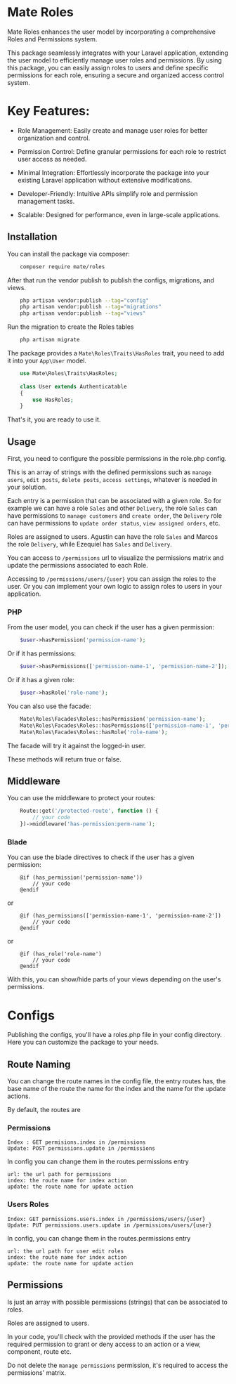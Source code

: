 # Mate Roles


Mate Roles enhances the user model by incorporating a comprehensive Roles and Permissions system.

This package seamlessly integrates with your Laravel application, extending the user model 
to efficiently manage user roles and permissions. By using this package, you can easily assign 
roles to users and define specific permissions for each role, ensuring a secure and organized 
access control system.

# Key Features:

- Role Management: Easily create and manage user roles for better organization and control.

- Permission Control: Define granular permissions for each role to restrict user access as needed.

- Minimal Integration: Effortlessly incorporate the package into your existing Laravel application without extensive modifications.

- Developer-Friendly: Intuitive APIs simplify role and permission management tasks.

- Scalable: Designed for performance, even in large-scale applications.

## Installation

You can install the package via composer:

```bash 
    composer require mate/roles
```

After that run the vendor publish to publish the configs, migrations, and views.

```bash 
    php artisan vendor:publish --tag="config"
    php artisan vendor:publish --tag="migrations"
    php artisan vendor:publish --tag="views"    
```

Run the migration to create the Roles tables

```bash 
    php artisan migrate
```

The package provides a `Mate\Roles\Traits\HasRoles` trait, you need to add it into your `App\User` model.

```php
    use Mate\Roles\Traits\HasRoles;
    
    class User extends Authenticatable
    {
        use HasRoles;
    }
```

That's it, you are ready to use it.

## Usage

First, you need to configure the possible permissions in the role.php config. 

This is an array of strings with the defined permissions such as `manage users`, `edit posts`, `delete posts`, `access settings`, whatever is needed in your solution.

Each entry is a permission that can be associated with a given role. So for example we can have a role `Sales` and other `Delivery`, the role `Sales` can have permissions to `manage customers` and `create order`, the `Delivery` role can have permissions to `update order status`, `view assigned orders`, etc.

Roles are assigned to users. Agustin can have the role `Sales` and Marcos the role `Delivery`, while Ezequiel has `Sales` and `Delivery`.

You can access to `/permissions` url to visualize the permissions matrix and update the permissions associated to each Role.

Accessing to `/permissions/users/{user}` you can assign the roles to the user. 
Or you can implement your own logic to assign roles to users in your application.

### PHP

From the user model, you can check if the user has a given permission:

```php
    $user->hasPermission('permission-name');
```

Or if it has permissions:

```php
    $user->hasPermissions(['permission-name-1', 'permission-name-2']);
```

Or if it has a given role:

```php
    $user->hasRole('role-name');
```

You can also use the facade:

```php
    Mate\Roles\Facades\Roles::hasPermission('permission-name');
    Mate\Roles\Facades\Roles::hasPermissions(['permission-name-1', 'permission-name-2']);
    Mate\Roles\Facades\Roles::hasRole('role-name');
```

The facade will try it against the logged-in user.

These methods will return true or false.

## Middleware

You can use the middleware to protect your routes:

```php
    Route::get('/protected-route', function () {
        // your code
    })->middleware('has-permission:perm-name');
```

### Blade

You can use the blade directives to check if the user has a given permission:

```blade
    @if (has_permission('permission-name'))
        // your code
    @endif
```

or 

```blade
    @if (has_permissions(['permission-name-1', 'permission-name-2'])
        // your code
    @endif
```

or 

```blade
    @if (has_role('role-name')
        // your code
    @endif
```

With this, you can show/hide parts of your views depending on the user's permissions.


# Configs

Publishing the configs, you'll have a roles.php file in your config directory. Here you 
can customize the package to your needs.

## Route Naming

You can change the route names in the config file, the entry routes has, the base name of the route
the name for the index and the name for the update actions.

By default, the routes are

### Permissions
``` 
Index : GET permisions.index in /permissions
Update: POST permissions.update in /permissions
```

In config you can change them in the routes.permissions entry

```
url: the url path for permissions
index: the route name for index action
update: the route name for update action
```

### Users Roles
```
Index: GET permissions.users.index in /permissions/users/{user}
Update: PUT permissions.users.update in /permissions/users/{user}
```

In config, you can change them in the routes.permissions entry

```
url: the url path for user edit roles
index: the route name for index action
update: the route name for update action
```

## Permissions

Is just an array with possible permissions (strings) that can be associated to roles.

Roles are assigned to users.

In your code, you'll check with the provided methods if the user has the 
required permission to grant or deny access to an action or a view, component, route etc.

Do not delete the `manage permissions` permission, it's required to access the permissions' matrix.
